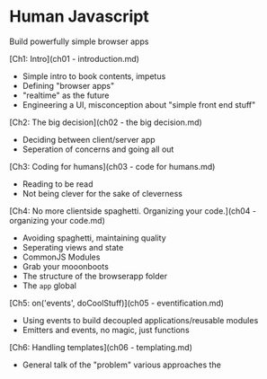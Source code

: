 # Human Javascript
Build powerfully simple browser apps

[Ch1: Intro](ch01 - introduction.md)

- Simple intro to book contents, impetus
- Defining "browser apps"
- "realtime" as the future
- Engineering a UI, misconception about "simple front end stuff"

[Ch2: The big decision](ch02 - the big decision.md)

- Deciding between client/server app
- Seperation of concerns and going all out

[Ch3: Coding for humans](ch03 - code for humans.md)

- Reading to be read
- Not being clever for the sake of cleverness

[Ch4: No more clientside spaghetti. Organizing your code.](ch04 - organizing your code.md)

- Avoiding spaghetti, maintaining quality
- Seperating views and state
- CommonJS Modules
- Grab your mooonboots
- The structure of the browserapp folder
- The `app` global

[Ch5: on('events', doCoolStuff)](ch05 - eventification.md)

- Using events to build decoupled applications/reusable modules
- Emitters and events, no magic, just functions

[Ch6: Handling templates](ch06 - templating.md)

- General talk of the "problem" various approaches the <template> tag
- How we used to do it, why it kinda sucked
- How we do it now, jade + templatizer + moonboots

[Ch7: Clientside Routing](ch07 - clientside routing.md)

- Same sh*t different URL/handing control of routing to client
- Setting up discussion on launch sequece to see how this plays out in code

[Ch8: Blastoff! Your app launch sequence](ch08 - launch sequence.md)

- Stepping through a typical launch sequence
- Intro to async.js

[Ch9: Testing and QA that doesn't suck](ch09 - testing and QA that doesnt suck.md)

- The problem/challenge of proper QA
- Meet the SpaceMonkey
- Doing cross-browser testing

[Ch10: Caveats, timesavers, random tips](ch10 - caveats.md)

- Function bindings
- Rendering detatched DOM elements
- failed ajax requests
